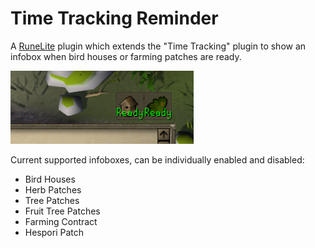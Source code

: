 # Time Tracking Reminder

A [RuneLite](https://runelite.net/) plugin which extends the "Time Tracking" plugin to show an infobox when
bird houses or farming patches are ready.

![Screenshot](./screenshot.png)

Current supported infoboxes, can be individually enabled and disabled:

- Bird Houses
- Herb Patches
- Tree Patches
- Fruit Tree Patches
- Farming Contract
- Hespori Patch
